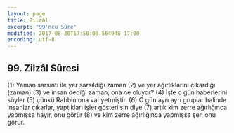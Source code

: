 ```yaml
---
layout: page
title: Zilzâl
excerpt: "99'ncu Sûre"
modified: 2017-08-30T17:50:00.564948 17:00
encoding: utf-8
---
```


## 99. Zilzâl Sûresi

(1) Yaman sarsıntı ile yer sarsıldığı zaman
(2) ve yer ağırlıklarını çıkardığı (zaman) 
(3) ve insan dediği zaman, ona ne oluyor?
(4) İşte o gün haberlerini söyler
(5) çünkü Rabbin ona vahyetmiştir.
(6) O gün ayrı ayrı gruplar halinde insanlar çıkarlar, yaptıkları işler gösterilsin diye
(7) artık kim zerre ağırlığınca yapmışsa hayır, onu görür
(8) ve kim zerre ağırlığınca yapmışsa şer, onu görür.
